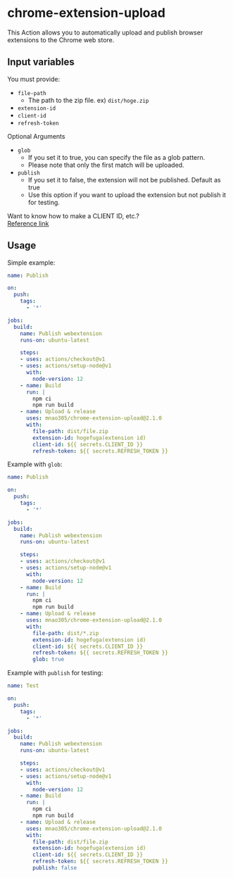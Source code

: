 # chrome-extension-upload

This Action allows you to automatically upload and publish browser extensions to the Chrome web store.

## Input variables

You must provide:

- `file-path`
  - The path to the zip file. ex) `dist/hoge.zip`
- `extension-id`
- `client-id`
- `refresh-token`

Optional Arguments

- `glob`
  - If you set it to true, you can specify the file as a glob pattern.
  - Please note that only the first match will be uploaded.
- `publish`
  - If you set it to false, the extension will not be published. Default as true
  - Use this option if you want to upload the extension but not publish it for testing.

Want to know how to make a CLIENT ID, etc.?  
[Reference link](https://github.com/DrewML/chrome-webstore-upload/blob/master/How%20to%20generate%20Google%20API%20keys.md)

## Usage

Simple example:

```yaml
name: Publish

on:
  push:
    tags:
      - '*'

jobs:
  build:
    name: Publish webextension
    runs-on: ubuntu-latest

    steps:
    - uses: actions/checkout@v1
    - uses: actions/setup-node@v1
      with:
        node-version: 12
    - name: Build
      run: |
        npm ci
        npm run build
    - name: Upload & release
      uses: mnao305/chrome-extension-upload@2.1.0
      with:
        file-path: dist/file.zip
        extension-id: hogefuga(extension id)
        client-id: ${{ secrets.CLIENT_ID }}
        refresh-token: ${{ secrets.REFRESH_TOKEN }}
```

Example with `glob`:

```yaml
name: Publish

on:
  push:
    tags:
      - '*'

jobs:
  build:
    name: Publish webextension
    runs-on: ubuntu-latest

    steps:
    - uses: actions/checkout@v1
    - uses: actions/setup-node@v1
      with:
        node-version: 12
    - name: Build
      run: |
        npm ci
        npm run build
    - name: Upload & release
      uses: mnao305/chrome-extension-upload@2.1.0
      with:
        file-path: dist/*.zip
        extension-id: hogefuga(extension id)
        client-id: ${{ secrets.CLIENT_ID }}
        refresh-token: ${{ secrets.REFRESH_TOKEN }}
        glob: true
```

Example with `publish` for testing:

```yaml
name: Test

on:
  push:
    tags:
      - '*'

jobs:
  build:
    name: Publish webextension
    runs-on: ubuntu-latest

    steps:
    - uses: actions/checkout@v1
    - uses: actions/setup-node@v1
      with:
        node-version: 12
    - name: Build
      run: |
        npm ci
        npm run build
    - name: Upload & release
      uses: mnao305/chrome-extension-upload@2.1.0
      with:
        file-path: dist/file.zip
        extension-id: hogefuga(extension id)
        client-id: ${{ secrets.CLIENT_ID }}
        refresh-token: ${{ secrets.REFRESH_TOKEN }}
        publish: false
```
